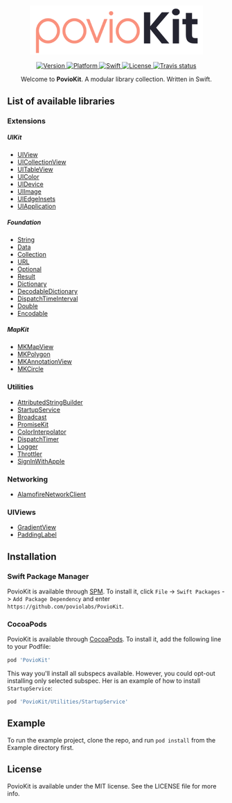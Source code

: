 <p align="center">
    <img src="https://raw.githubusercontent.com/poviolabs/PovioKit/master/PovioKit.png" width="400" max-width="90%" alt="PovioKit" />
</p>

<p align="center">
    <a href="https://cocoapods.org/pods/PovioKit">
        <img src="https://img.shields.io/cocoapods/v/PovioKit.svg?style=flat" alt="Version" />
    </a>
    <a href="https://cocoapods.org/pods/PovioKit">
        <img src="https://img.shields.io/cocoapods/p/PovioKit.svg?style=flat" alt="Platform" />
    </a>
    <a href="https://swift.org/blog/swift-5-3-released/">
        <img src="https://img.shields.io/badge/Swift-5.3-orange.svg?style=flat" alt="Swift" />
    </a>
    <a href="https://cocoapods.org/pods/PovioKit">
        <img src="https://img.shields.io/cocoapods/l/PovioKit.svg?style=flat" alt="License" />
    </a>
    <a href="https://travis-ci.com/poviolabs/PovioKit/branches">
        <img src="https://img.shields.io/travis/com/poviolabs/PovioKit.svg" alt="Travis status" />
    </a>
</p>

<p align="center">
    Welcome to <b>PovioKit</b>. A modular library collection. Written in Swift.
</p>

## List of available libraries

### Extensions

##### UIKit
* [UIView](https://github.com/poviolabs/PovioKit/blob/master/Sources/Extensions/UIKit/UIView+Povio.swift)
* [UICollectionView](https://github.com/poviolabs/PovioKit/blob/master/Sources/Extensions/UIKit/UICollectionView+Povio.swift)
* [UITableView](https://github.com/poviolabs/PovioKit/blob/master/Sources/Extensions/UIKit/UITableView+Povio.swift)
* [UIColor](https://github.com/poviolabs/PovioKit/blob/master/Sources/Extensions/UIKit/UIColor+Povio.swift)
* [UIDevice](https://github.com/poviolabs/PovioKit/blob/master/Sources/Extensions/UIKit/UIDevice+Povio.swift)
* [UIImage](https://github.com/poviolabs/PovioKit/blob/master/Sources/Extensions/UIKit/UIImage+Povio.swift)
* [UIEdgeInsets](https://github.com/poviolabs/PovioKit/blob/master/Sources/Extensions/UIKit/UIEdgeInsets+Povio.swift)
* [UIApplication](https://github.com/poviolabs/PovioKit/blob/master/Sources/Extensions/UIKit/UIApplication+Povio.swift)

##### Foundation
* [String](https://github.com/poviolabs/PovioKit/blob/master/Sources/Extensions/Foundation/String+Povio.swift)
* [Data](https://github.com/poviolabs/PovioKit/blob/master/Sources/Extensions/Foundation/Data+Povio.swift)
* [Collection](https://github.com/poviolabs/PovioKit/blob/master/Sources/Extensions/Foundation/Collection+Povio.swift)
* [URL](https://github.com/poviolabs/PovioKit/blob/master/Sources/Extensions/Foundation/URL+Povio.swift)
* [Optional](https://github.com/poviolabs/PovioKit/blob/master/Sources/Extensions/Foundation/Optional+Povio.swift)
* [Result](https://github.com/poviolabs/PovioKit/blob/master/Sources/Extensions/Foundation/Result+Povio.swift)
* [Dictionary](https://github.com/poviolabs/PovioKit/blob/master/Sources/Extensions/Foundation/Dictionary+Povio.swift)
* [DecodableDictionary](https://github.com/poviolabs/PovioKit/blob/master/Sources/Extensions/Foundation/DecodableDictionary+Povio.swift)
* [DispatchTimeInterval](https://github.com/poviolabs/PovioKit/blob/master/Sources/Extensions/Foundation/DispatchTimeInterval+Povio.swift)
* [Double](https://github.com/poviolabs/PovioKit/blob/master/Sources/Extensions/Foundation/Double+Povio.swift)
* [Encodable](https://github.com/poviolabs/PovioKit/blob/master/Sources/Extensions/Foundation/Encodable+Povio.swift)

##### MapKit
* [MKMapView](https://github.com/poviolabs/PovioKit/blob/master/Sources/Extensions/MapKit/MKMapView+PovioKit.swift)
* [MKPolygon](https://github.com/poviolabs/PovioKit/blob/master/Sources/Extensions/MapKit/MKPolygon+PovioKit.swift)
* [MKAnnotationView](https://github.com/poviolabs/PovioKit/blob/master/Sources/Extensions/MapKit/MKAnnotationView+PovioKit.swift)
* [MKCircle](https://github.com/poviolabs/PovioKit/blob/master/Sources/Extensions/MapKit/MKCircle+PovioKit.swift)

### Utilities
* [AttributedStringBuilder](https://github.com/poviolabs/PovioKit/blob/master/Resources/Utilities/AttributedStringBuilder/)
* [StartupService](https://github.com/poviolabs/PovioKit/blob/master/Resources/Utilities/StartupService/)
* [Broadcast](https://github.com/poviolabs/PovioKit/blob/master/Resources/Utilities/Broadcast/)
* [PromiseKit](https://github.com/poviolabs/PovioKit/blob/master/Resources/Utilities/PromiseKit/)
* [ColorInterpolator](https://github.com/poviolabs/PovioKit/blob/master/Resources/Utilities/ColorInterpolator/)
* [DispatchTimer](https://github.com/poviolabs/PovioKit/blob/master/Resources/Utilities/DispatchTimer/)
* [Logger](https://github.com/poviolabs/PovioKit/blob/master/Resources/Utilities/Logger/)
* [Throttler](https://github.com/poviolabs/PovioKit/blob/master/Resources/Utilities/Throttler/)
* [SignInWithApple](https://github.com/poviolabs/PovioKit/blob/master/Resources/Utilities/SignInWithApple/)

### Networking
* [AlamofireNetworkClient](https://github.com/poviolabs/PovioKit/blob/master/Resources/Networking/AlamofireNetworkClient/)

### UIViews
* [GradientView](https://github.com/poviolabs/PovioKit/blob/master/Resources/Views/GradientView/)
* [PaddingLabel](https://github.com/poviolabs/PovioKit/blob/master/Resources/Views/PaddingLabel/)

## Installation

### Swift Package Manager

PovioKit is available through [SPM](https://swift.org/package-manager/). To install it, click `File` -> `Swift Packages` -> `Add Package Dependency` and enter `https://github.com/poviolabs/PovioKit`.


### CocoaPods

PovioKit is available through [CocoaPods](https://cocoapods.org). To install it, add the following line to your Podfile:

```ruby
pod 'PovioKit'
```

This way you'll install all subspecs available. However, you could opt-out installing only selected subspec. Her is an example of how to install `StartupService`:

```ruby
pod 'PovioKit/Utilities/StartupService'
```


## Example

To run the example project, clone the repo, and run `pod install` from the Example directory first.


## License

PovioKit is available under the MIT license. See the LICENSE file for more info.
